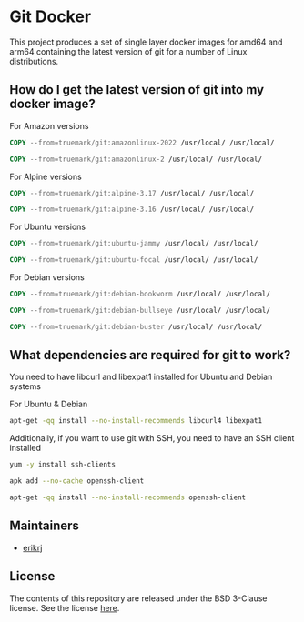 # Git Docker

This project produces a set of single layer docker images for amd64 and arm64
containing the latest version of git for a number of Linux distributions.

## How do I get the latest version of git into my docker image?


For Amazon versions

```dockerfile
COPY --from=truemark/git:amazonlinux-2022 /usr/local/ /usr/local/
```

```dockerfile
COPY --from=truemark/git:amazonlinux-2 /usr/local/ /usr/local/
```

For Alpine versions

```dockerfile
COPY --from=truemark/git:alpine-3.17 /usr/local/ /usr/local/
```

```dockerfile
COPY --from=truemark/git:alpine-3.16 /usr/local/ /usr/local/
```

For Ubuntu versions

```dockerfile
COPY --from=truemark/git:ubuntu-jammy /usr/local/ /usr/local/
```

```dockerfile
COPY --from=truemark/git:ubuntu-focal /usr/local/ /usr/local/
```

For Debian versions

```dockerfile
COPY --from=truemark/git:debian-bookworm /usr/local/ /usr/local/
```

```dockerfile
COPY --from=truemark/git:debian-bullseye /usr/local/ /usr/local/
```

```dockerfile
COPY --from=truemark/git:debian-buster /usr/local/ /usr/local/
```

## What dependencies are required for git to work?

You need to have libcurl and libexpat1 installed for Ubuntu and Debian systems

For Ubuntu & Debian
```bash
apt-get -qq install --no-install-recommends libcurl4 libexpat1
```

Additionally, if you want to use git with SSH, you need to have an SSH client installed

```bash
yum -y install ssh-clients
```

```bash
apk add --no-cache openssh-client
```

```bash
apt-get -qq install --no-install-recommends openssh-client
```

## Maintainers

 - [erikrj](https://github.com/erikrj)

## License

The contents of this repository are released under the BSD 3-Clause license. See the
license [here](https://github.com/truemark/git-docker/blob/main/LICENSE.txt).


